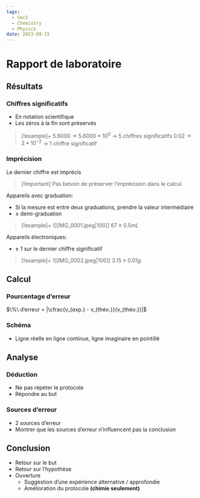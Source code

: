 ```yaml
---
tags:
  - Sec5
  - Chemistry
  - Physics
date: 2023-09-15
---
```


# Rapport de laboratoire

## Résultats

### Chiffres significatifs

- En notation scientifique
- Les zéros à la fin sont préservés

> [!example]+
> 5.6000 -> $5.6000 * 10^0$ -> 5 chiffres significatifs
> 0.02 -> $2 * 10^{-2}$ -> 1 chiffre significatif

### Imprécision

Le dernier chiffre est imprécis

> [!important] Pas besoin de préserver l’imprécision dans le calcul

Appareils avec graduation:

- Si la mesure est entre deux graduations, prendre la valeur intermédiaire
- $\pm$ demi-graduation

> [!example]+
> ![[IMG_0001.jpeg|100]] $67\pm0.5mL$

Appareils électroniques:

- $\pm$ 1 sur le dernier chiffre significatif

> [!example]+
> ![[IMG_0002.jpeg|100]] $3.15\pm0.01g$

## Calcul

### Pourcentage d’erreur

$\%\ d’erreur = |\cfrac{v_{exp.} - v_{théo.}}{v_{théo.}}|$

### Schéma

- Ligne réelle en ligne continue, ligne imaginaire en pointillé

## Analyse

### Déduction

- Ne pas répéter le protocole
- Répondre au but

### Sources d’erreur

- 2 sources d’erreur
- Montrer que les sources d’erreur n’influencent pas la conclusion

## Conclusion

- Retour sur le but
- Retour sur l’hypothèse
- Ouverture
	- Suggestion d’une expérience alternative / approfondie
	- Amélioration du protocole **(chimie seulement)**